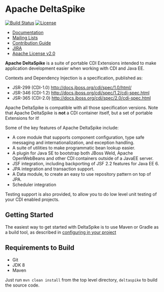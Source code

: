 # Apache DeltaSpike

[![Build Status](https://github.com/apache/deltaspike/workflows/DeltaSpike%20CI/badge.svg)](https://github.com/apache/deltaspike/actions/workflows/ds-ci.yml)
[![License](https://img.shields.io/badge/License-Apache%202.0-blue.svg)](https://opensource.org/licenses/Apache-2.0)

* [Documentation](https://deltaspike.apache.org)
* [Mailing Lists](http://deltaspike.apache.org/community.html#Mailinglists)
* [Contribution Guide](http://deltaspike.apache.org/source.html)
* [JIRA](https://issues.apache.org/jira/browse/DELTASPIKE)
* [Apache License v2.0](https://www.apache.org/licenses/LICENSE-2.0)


**Apache DeltaSpike** is a suite of portable CDI Extensions intended to make application development easier when working with CDI and Java EE.  

Contexts and Dependency Injection is a specification, published as: 
* JSR-299 (CDI-1.0) http://docs.jboss.org/cdi/spec/1.0/html/ 
* JSR-346 (CDI-1.2) http://docs.jboss.org/cdi/spec/1.2/cdi-spec.html 
* JSR-365 (CDI-2.0) http://docs.jboss.org/cdi/spec/2.0/cdi-spec.html 

Apache DeltaSpike is compatible with all those specification versions. 
Note that Apache DeltaSpike is **not** a CDI container itself, but a set of portable Extensions for it!


Some of the key features of Apache DeltaSpike include:

- A core module that supports component configuration, type safe messaging and internationalization, and exception handling.
- A suite of utilities to make programmatic bean lookup easier.
- A plugin for Java SE to bootstrap both JBoss Weld, Apache OpenWebBeans and other CDI containers outside of a JavaEE server.
- JSF integration, including backporting of JSF 2.2 features for Java EE 6.
- JPA integration and transaction support.
- A Data module, to create an easy to use repository pattern on top of JPA.
- Scheduler integration

Testing support is also provided, to allow you to do low level unit testing of your CDI enabled projects. 

## Getting Started

The easiest way to get started with DeltaSpike is to use Maven or Gradle as a build tool, as described in [configuring in your project](http://deltaspike.apache.org/documentation/configure.html)

## Requirements to Build

- Git
- JDK 8
- Maven

Just run `mvn clean install` from the top level directory, `deltaspike` to build the source code.
